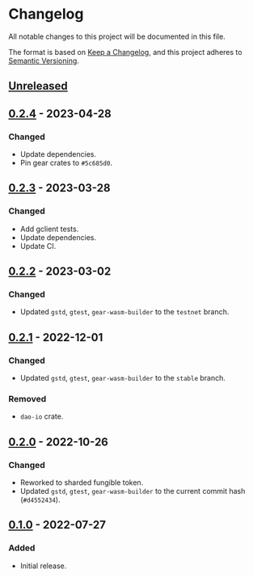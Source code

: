 # Changelog
All notable changes to this project will be documented in this file.

The format is based on [Keep a Changelog](https://keepachangelog.com/en/1.0.0/),
and this project adheres to [Semantic Versioning](https://semver.org/spec/v2.0.0.html).

## [Unreleased]

## [0.2.4] - 2023-04-28
### Changed
- Update dependencies.
- Pin gear crates to `#5c685d0`.

## [0.2.3] - 2023-03-28
### Changed
- Add gclient tests.
- Update dependencies.
- Update CI.

## [0.2.2] - 2023-03-02
### Changed
- Updated `gstd`, `gtest`, `gear-wasm-builder` to the `testnet` branch.

## [0.2.1] - 2022-12-01
### Changed
- Updated `gstd`, `gtest`, `gear-wasm-builder` to the `stable` branch.
### Removed
- `dao-io` crate.

## [0.2.0] - 2022-10-26
### Changed
- Reworked to sharded fungible token.
- Updated `gstd`, `gtest`, `gear-wasm-builder` to the current commit hash (`#d4552434`).

## [0.1.0] - 2022-07-27
### Added
- Initial release.

[Unreleased]: https://github.com/gear-dapps/dao/compare/0.2.4...HEAD
[0.2.4]: https://github.com/gear-dapps/dao/compare/0.2.3...0.2.4
[0.2.3]: https://github.com/gear-dapps/dao/compare/0.2.2...0.2.3
[0.2.2]: https://github.com/gear-dapps/dao/compare/0.2.1...0.2.2
[0.2.1]: https://github.com/gear-dapps/dao/compare/0.2.0...0.2.1
[0.2.0]: https://github.com/gear-dapps/dao/compare/0.1.0...0.2.0
[0.1.0]: https://github.com/gear-dapps/dao/compare/e03527e...0.1.0
